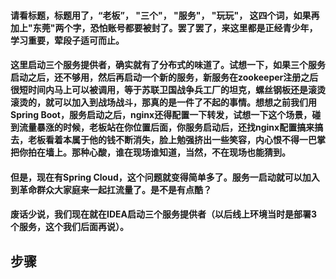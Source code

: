 #### 请看标题，标题用了，“老板”， "三个"， "服务"， "玩玩"， 这四个词，如果再加上"东莞"两个字，恐怕账号都要被封了。罢了罢了，来这里都是正经青少年，学习重要，荤段子适可而止。

#### 这里启动三个服务提供者，确实就有了分布式的味道了。试想一下，如果三个服务启动之后，还不够用，然后再启动一个新的服务，新服务在zookeeper注册之后很短时间内马上可以被调用，等于苏联卫国战争兵工厂的坦克，螺丝钢板还是滚烫滚烫的，就可以加入到战场战斗，那真的是一件了不起的事情。想想之前我们用Spring Boot，服务启动之后，nginx还得配置一下转发，试想一下这个场景，碰到流量暴涨的时候，老板站在你位置后面，你服务启动后，还找nginx配置搞来搞去，老板看着本属于他的钱不断消失，脸上勉强挤出一些笑容，内心恨不得一巴掌把你拍在墙上。那种心酸，谁在现场谁知道，当然，不在现场也能猜到。

#### 但是，现在有Spring Cloud，这个问题就变得简单多了。服务一启动就可以加入到革命群众大家庭来一起扛流量了。是不是有点酷？

#### 废话少说，我们现在就在IDEA启动三个服务提供者（以后线上环境当时是部署3个服务，这个我们后面再说）。

## 步骤
#### 



